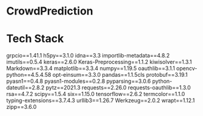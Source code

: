 # CrowdPrediction
# Tech Stack
grpcio==1.41.1
h5py==3.1.0
idna==3.3
importlib-metadata==4.8.2
imutils==0.5.4
keras==2.6.0
Keras-Preprocessing==1.1.2
kiwisolver==1.3.1
Markdown==3.3.4
matplotlib==3.3.4
numpy==1.19.5
oauthlib==3.1.1
opencv-python==4.5.4.58
opt-einsum==3.3.0
pandas==1.1.5cls
protobuf==3.19.1
pyasn1==0.4.8
pyasn1-modules==0.2.8
pyparsing==3.0.6
python-dateutil==2.8.2
pytz==2021.3
requests==2.26.0
requests-oauthlib==1.3.0
rsa==4.7.2
scipy==1.5.4
six==1.15.0
tensorflow==2.6.2
termcolor==1.1.0
typing-extensions==3.7.4.3
urllib3==1.26.7
Werkzeug==2.0.2
wrapt==1.12.1
zipp==3.6.0
